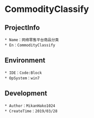 # CommodityClassify

## ProjectInfo
	* Name：网络零售平台商品分类
	* En：CommodityClassify

## Environment
	* IDE：Code:Block
	* OpSystem：win7
	
## Development
	* Author：MikanHako1024
	* CreateTime：2019/03/28

		
